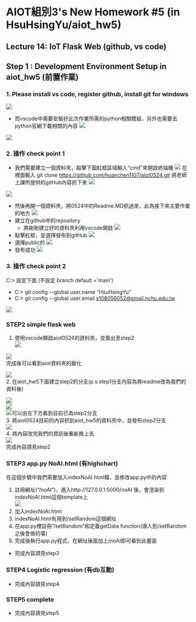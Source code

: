 # AIOT組別3's New Homework #5 (in HsuHsingYu/aiot_hw5)

## Lecture 14: IoT Flask Web (github, vs code)

## Step 1 : Development Environment Setup in aiot_hw5 (前置作業)
### 1. Please install vs code, register github, install git for windows
![](picture/pic1.png) 
* 而vscode中需要安裝好此次作業所需的python相關模組，另外也需要去python官網下載相關的內容
![](picture/python.png)

![](picture/官網python.png)
### 2. 操作 check point 1
*  我們需要建立一個資料夾，點擊下圖紅框區域輸入”cmd”來開啟終端機
![](picture/pic2.png)
在裡面輸入 git clone https://github.com/huanchen1107/aiot0524.git
將老師上課所提供的gitHub內容抓下來
![](picture/pic3.png)

![](picture/pic4.png)
* 然後再開一個資料夾，將0524中的Readme.MD抓過來，此為接下來主要作業的地方
![](picture/pic5.png)
* 建立在github中的repository
  * 將剛剛建立好的資料夾利用vscode開啟
![](picture/pic6.png)
* 點擊紅框，並選擇發布到gitHub
![](picture/pic7.png)
* 選擇public的
![](picture/pic8.png)
* 發布成功
![](picture/pic9.png)

### 3. 操作 check point 2
C:> 設定下面 (不設定 branch default ='main')
   * C:> git config --global user.name "HsuHsingYu"
   * C:> git config --global user.email s108056052@smail.nchu.edu.tw

![](picture/check_point_2.png)  

### STEP2 simple flask web
1. 使用vscode開啟aiot0524的資料夾，並簽出至step2  
![](picture/pic10.png)

![](picture/pic11.png)  
完成後可以看到aiot資料夾的變化  

![](picture/pic12.png)  
2. 在aiot_hw5下面建立step2的分支(p.s step1分支內容為將readme改為我們的資料後)  

![](picture/pic13.png)  
![](picture/pic14.png)  
![](picture/pic15.png)可以由左下方看到目前已為step2分支  
3. 將aiot0524目前的內容抓到aiot_hw5的資料夾中，並發布step2分支  
![](picture/pic16.png)  
4. 將內容改完我們的資訊後重新推上去  
![](picture/pic17.png)  
完成內容請見step2
### STEP3 app.py NoAI.html (有highchart)
在這個步驟中我們需要加入indexNoAI.html檔，並修改app.py中的內容  
1. 註冊網址(“/noAI”)，進入http://127.0.0.1:5000/noAI 後，會渲染到indexNoAI.html這個template上  
![](picture/pic18.png)  
2. 加入indexNoAI.html  
3. indexNoAI.html有用到/setRandom這個網址  
4. 在app.py裡註冊”/setRandom”和定義getData function(導入到/setRandom之後會做的事)  
5. 完成後執行app.py程式，在網址後面加上/noAI即可看到此畫面  


* 完成內容請見step3
### STEP4 Logistic regression (有db互動)
* 完成內容請見step4
### STEP5 complete
* 完成內容請見step5



